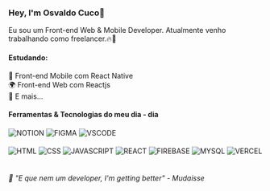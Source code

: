 ### Hey, I'm Osvaldo Cuco👋

Eu sou um Front-end Web & Mobile Developer. Atualmente venho trabalhando como freelancer.🔥🚀

#### Estudando:

📱 Front-end Mobile com React Native <br/>
🌍 Front-end Web com Reactjs <br/>
🔄 E mais... <br/>

#### Ferramentas & Tecnologias do meu dia - dia
<div style="display: inline_block">
  <img align="center" alt="NOTION" src="https://img.shields.io/badge/Notion-000000?style=for-the-badge&logo=notion&logoColor=white"/>
  <img align="center" alt="FIGMA" src="https://img.shields.io/badge/Figma-F24E1E?style=for-the-badge&logo=figma&logoColor=white"/>
  <img align="center" alt="VSCODE" src="https://img.shields.io/badge/Visual_Studio_Code-0078D4?style=for-the-badge&logo=visual%20studio%20code&logoColor=white"/>

<div style="display: inline_block"><br/>
  <img align="center" alt="HTML" src="https://img.shields.io/badge/HTML5-E34F26?style=for-the-badge&logo=html5&logoColor=white"/>
  <img align="center" alt="CSS" src="https://img.shields.io/badge/CSS3-1572B6?style=for-the-badge&logo=css3&logoColor=white"/>
  <img align="center" alt="JAVASCRIPT" src="https://img.shields.io/badge/JavaScript-F7DF1E?style=for-the-badge&logo=javascript&logoColor=black"/>
  <img align="center" alt="REACT" src="https://img.shields.io/badge/React-20232A?style=for-the-badge&logo=react&logoColor=61DAFB"/>
  <img align="center" alt="FIREBASE" src="https://img.shields.io/badge/firebase-%23039BE5.svg?style=for-the-badge&logo=firebase"/>
   <img align="center" alt="MYSQL" src="https://img.shields.io/badge/MySQL-005C84?style=for-the-badge&logo=mysql&logoColor=white"/>
  <img align="center" alt="VERCEL" src="https://img.shields.io/badge/Vercel-000000?style=for-the-badge&logo=vercel&logoColor=white"/>
</div>

<br/>

 ###### 🎯 "E que nem um developer, I'm getting better" - Mudaisse

